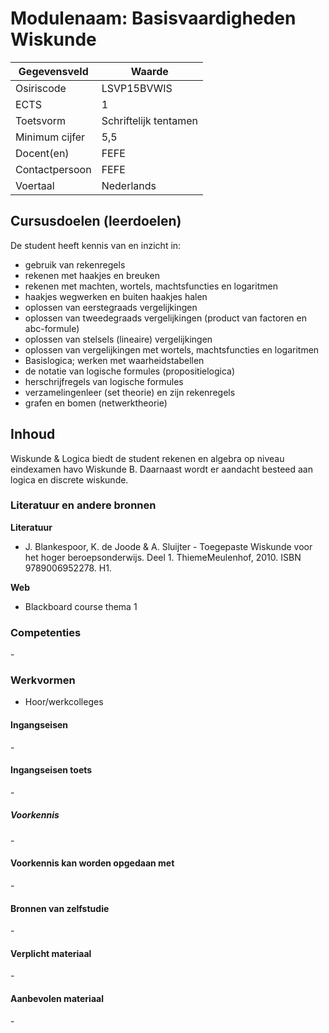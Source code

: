 # Modulenaam: Basisvaardigheden Wiskunde

| Gegevensveld  | Waarde |
| ------------- | ------------- |
| Osiriscode  | LSVP15BVWIS  |
| ECTS  | 1 |
| Toetsvorm  | Schriftelijk tentamen |
| Minimum cijfer  | 5,5 |
| Docent(en)  | FEFE |
| Contactpersoon  | FEFE |
| Voertaal  | Nederlands |

## Cursusdoelen (leerdoelen)

De student heeft kennis van en inzicht in:
- gebruik van rekenregels
- rekenen met haakjes en breuken
- rekenen met machten, wortels, machtsfuncties en logaritmen
- haakjes wegwerken en buiten haakjes halen
- oplossen van eerstegraads vergelijkingen
- oplossen van tweedegraads vergelijkingen (product van factoren en abc-formule)
- oplossen van stelsels (lineaire) vergelijkingen
- oplossen van vergelijkingen met wortels, machtsfuncties en logaritmen
- Basislogica; werken met waarheidstabellen
- de notatie van logische formules (propositielogica)
- herschrijfregels van logische formules
- verzamelingenleer (set theorie) en zijn rekenregels
- grafen en bomen (netwerktheorie)


## Inhoud

Wiskunde & Logica biedt de student rekenen en algebra op niveau eindexamen havo Wiskunde B. Daarnaast wordt er aandacht besteed aan logica en discrete wiskunde.

### Literatuur en andere bronnen

**Literatuur**
- J. Blankespoor, K. de Joode & A. Sluijter \- Toegepaste Wiskunde voor het hoger beroepsonderwijs.
Deel 1. ThiemeMeulenhof, 2010. ISBN 9789006952278. H1. 

**Web**
- Blackboard course thema 1

### Competenties
\-

### Werkvormen  
- Hoor/werkcolleges

#### Ingangseisen 
\- 

#### Ingangseisen toets
\- 

##### Voorkennis
\-

#### Voorkennis kan worden opgedaan met
\-

#### Bronnen van zelfstudie
\-

#### Verplicht materiaal
\-

#### Aanbevolen materiaal
\-

